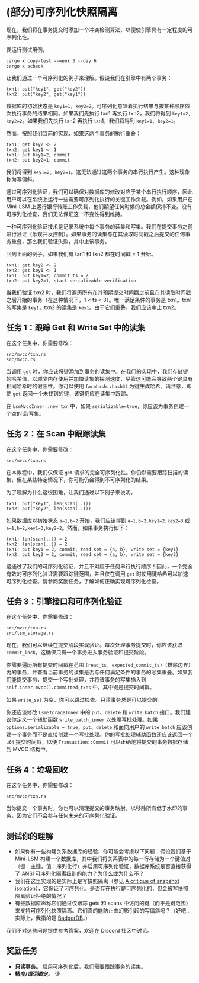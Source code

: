 
# (部分)可序列化快照隔离

现在，我们将在事务提交时添加一个冲突检测算法，以便使引擎具有一定程度的可序列化性。

要运行测试用例，

```
cargo x copy-test --week 3 --day 6
cargo x scheck
```

让我们通过一个可序列化的例子来理解。假设我们在引擎中有两个事务：

```
txn1: put("key1", get("key2"))
txn2: put("key2", get("key1"))
```

数据库的初始状态是 `key1=1, key2=2`。可序列化意味着执行结果与按某种顺序依次执行事务的结果相同。如果我们先执行 txn1 再执行 txn2，我们将得到 `key1=2, key2=2`。如果我们先执行 txn2 再执行 txn1，我们将得到 `key1=1, key2=1`。

然而，按照我们当前的实现，如果这两个事务的执行重叠：

```
txn1: get key2 <- 2
txn2: get key1 <- 1
txn1: put key1=2, commit
txn2: put key2=1, commit
```

我们将得到 `key1=2, key2=1`。这无法通过这两个事务的串行执行产生。这种现象称为写偏斜。

通过可序列化验证，我们可以确保对数据库的修改对应于某个串行执行顺序，因此用户可以在系统上运行一些需要可序列化执行的关键工作负载。例如，如果用户在 Mini-LSM 上运行银行转账工作负载，他们期望任何时候的总金额保持不变。没有可序列化检查，我们无法保证这一不变性得到维持。

一种可序列化验证技术是记录系统中每个事务的读集和写集。我们在提交事务之前进行验证（乐观并发控制）。如果事务的读集与在其读取时间戳之后提交的任何事务重叠，那么我们验证失败，并中止该事务。

回到上面的例子，如果我们有 txn1 和 txn2 都在时间戳 = 1 开始。

```
txn1: get key2 <- 2
txn2: get key1 <- 1
txn1: put key1=2, commit ts = 2
txn2: put key2=1, start serializable verification
```

当我们验证 txn2 时，我们将遍历所有在其预期提交时间戳之前且在其读取时间戳之后开始的事务（在这种情况下，1 < ts < 3）。唯一满足条件的事务是 txn1。txn1 的写集是 `key1`，txn2 的读集是 `key1`。由于它们重叠，我们应该中止 txn2。

## 任务 1：跟踪 Get 和 Write Set 中的读集

在这个任务中，你需要修改：

```
src/mvcc/txn.rs
src/mvcc.rs
```

当调用 `get` 时，你应该将键添加到事务的读集中。在我们的实现中，我们存储键的哈希值，以减少内存使用并加快读集的探测速度，尽管这可能会导致两个键具有相同哈希时的假阳性。你可以使用 `farmhash::hash32` 为键生成哈希。请注意，即使 `get` 返回一个未找到的键，该键仍应在读集中跟踪。

在 `LsmMvccInner::new_txn` 中，如果 `serializable=true`，你应该为事务创建一个空的读/写集。

## 任务 2：在 Scan 中跟踪读集

在这个任务中，你需要修改：

```
src/mvcc/txn.rs
```

在本教程中，我们仅保证 `get` 请求的完全可序列化性。你仍然需要跟踪扫描的读集，但在某些特定情况下，你可能仍会得到不可序列化的结果。

为了理解为什么这很困难，让我们通过以下例子来说明。

```
txn1: put("key1", len(scan(..)))
txn2: put("key2", len(scan(..)))
```

如果数据库以初始状态 `a=1,b=2` 开始，我们应该得到 `a=1,b=2,key1=2,key2=3` 或 `a=1,b=2,key1=3,key2=2`。然而，如果事务执行如下：

```
txn1: len(scan(..)) = 2
txn2: len(scan(..)) = 2
txn1: put key1 = 2, commit, read set = {a, b}, write set = {key1}
txn2: put key2 = 2, commit, read set = {a, b}, write set = {key2}
```

这通过了我们的可序列化验证，并且不对应于任何串行执行顺序！因此，一个完全有效的可序列化验证需要跟踪键范围，并且仅在调用 `get` 时使用键哈希可以加速可序列化检查。请参阅奖励任务，了解如何正确实现可序列化检查。

## 任务 3：引擎接口和可序列化验证

在这个任务中，你需要修改：

```
src/mvcc/txn.rs
src/lsm_storage.rs
```

现在，我们可以继续在提交阶段实现验证。每次处理事务提交时，你应该获取 `commit_lock`。这确保只有一个事务进入事务验证和提交阶段。

你需要遍历所有提交时间戳在范围 `(read_ts, expected_commit_ts)`（排除边界）内的事务，并查看当前事务的读集是否与任何满足条件的事务的写集重叠。如果我们能提交事务，提交一个写批处理，并将该事务的写集插入到 `self.inner.mvcc().committed_txns` 中，其中键是提交时间戳。

如果 `write_set` 为空，你可以跳过检查。只读事务总是可以提交的。

你还应该修改 `LsmStorageInner` 中的 `put`、`delete` 和 `write_batch` 接口。我们建议你定义一个辅助函数 `write_batch_inner` 以处理写批处理。如果 `options.serializable = true`，`put`、`delete` 和面向用户的 `write_batch` 应该创建一个事务而不是直接创建一个写批处理。你的写批处理辅助函数还应该返回一个 `u64` 提交时间戳，以便 `Transaction::Commit` 可以正确地将提交的事务数据存储到 MVCC 结构中。

## 任务 4：垃圾回收

在这个任务中，你需要修改：

```
src/mvcc/txn.rs
```

当你提交一个事务时，你也可以清理提交的事务映射，以移除所有低于水印的事务，因为它们不会参与任何未来的可序列化验证。

## 测试你的理解

* 如果你有一些构建关系数据库的经验，你可能会考虑以下问题：假设我们基于 Mini-LSM 构建一个数据库，其中我们将关系表中的每一行存储为一个键值对（键：主键，值：序列化行）并启用可序列化验证，数据库系统是否直接获得了 ANSI 可序列化隔离级别的能力？为什么或为什么不？
* 我们在这里实现的是实际上是写快照隔离（参见 [A critique of snapshot isolation](https://dl.acm.org/doi/abs/10.1145/2168836.2168853)），它保证了可序列化。是否存在执行是可序列化的，但会被写快照隔离验证拒绝的情况？
* 有些数据库声称它们通过仅跟踪 gets 和 scans 中访问的键（而不是键范围）来支持可序列化快照隔离。它们真的能防止由幻影引起的写偏斜吗？（好吧...实际上，我指的是 [BadgerDB](https://dgraph.io/blog/post/badger-txn/)。）

我们不对这些问题提供参考答案，欢迎在 Discord 社区中讨论。

## 奖励任务

* **只读事务。** 启用可序列化后，我们需要跟踪事务的读集。
* **精度/谓词锁定。** 读